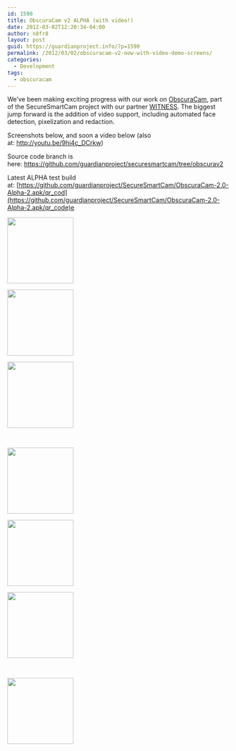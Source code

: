 ```yaml
---
id: 1590
title: ObscuraCam v2 ALPHA (with video!)
date: 2012-03-02T12:20:34-04:00
author: n8fr8
layout: post
guid: https://guardianproject.info/?p=1590
permalink: /2012/03/02/obscuracam-v2-now-with-video-demo-screens/
categories:
  - Development
tags:
  - obscuracam
---
```

We’ve been making exciting progress with our work on [ObscuraCam](https://guardianproject.info/apps/securecam/), part of the SecureSmartCam project with our partner [WITNESS](http://witness.org). The biggest jump forward is the addition of video support, including automated face detection, pixelization and redaction.

Screenshots below, and soon a video below (also at: <http://youtu.be/9hi4c_DCrkw>)

Source code branch is here: <https://github.com/guardianproject/securesmartcam/tree/obscurav2>

Latest ALPHA test build at: [https://github.com/guardianproject/SecureSmartCam/ObscuraCam-2.0-Alpha-2.apk/qr_cod](https://github.com/guardianproject/SecureSmartCam/ObscuraCam-2.0-Alpha-2.apk/qr_code)e  


<div id='gallery-5' class='gallery galleryid-1590 gallery-columns-3 gallery-size-thumbnail'>
  <dl class='gallery-item'>
    <dt class='gallery-icon landscape'>
      <a href='https://guardianproject.info/wp-content/uploads/2012/03/device-2012-03-02-120646.png'><img width="150" height="150" src="https://guardianproject.info/wp-content/uploads/2012/03/device-2012-03-02-120646-150x150.png" class="attachment-thumbnail size-thumbnail" alt="" /></a>
    </dt>
  </dl>
  
  <dl class='gallery-item'>
    <dt class='gallery-icon landscape'>
      <a href='https://guardianproject.info/wp-content/uploads/2012/03/device-2012-03-02-120717.png'><img width="150" height="150" src="https://guardianproject.info/wp-content/uploads/2012/03/device-2012-03-02-120717-150x150.png" class="attachment-thumbnail size-thumbnail" alt="" /></a>
    </dt>
  </dl>
  
  <dl class='gallery-item'>
    <dt class='gallery-icon landscape'>
      <a href='https://guardianproject.info/wp-content/uploads/2012/03/device-2012-03-02-120826.png'><img width="150" height="150" src="https://guardianproject.info/wp-content/uploads/2012/03/device-2012-03-02-120826-150x150.png" class="attachment-thumbnail size-thumbnail" alt="" /></a>
    </dt>
  </dl>
  
  <br style="clear: both" />
  
  <dl class='gallery-item'>
    <dt class='gallery-icon landscape'>
      <a href='https://guardianproject.info/wp-content/uploads/2012/03/device-2012-03-02-121031.png'><img width="150" height="150" src="https://guardianproject.info/wp-content/uploads/2012/03/device-2012-03-02-121031-150x150.png" class="attachment-thumbnail size-thumbnail" alt="" /></a>
    </dt>
  </dl>
  
  <dl class='gallery-item'>
    <dt class='gallery-icon landscape'>
      <a href='https://guardianproject.info/wp-content/uploads/2012/03/device-2012-03-02-121111.png'><img width="150" height="150" src="https://guardianproject.info/wp-content/uploads/2012/03/device-2012-03-02-121111-150x150.png" class="attachment-thumbnail size-thumbnail" alt="" /></a>
    </dt>
  </dl>
  
  <dl class='gallery-item'>
    <dt class='gallery-icon landscape'>
      <a href='https://guardianproject.info/wp-content/uploads/2012/03/device-2012-03-02-121126.png'><img width="150" height="150" src="https://guardianproject.info/wp-content/uploads/2012/03/device-2012-03-02-121126-150x150.png" class="attachment-thumbnail size-thumbnail" alt="" /></a>
    </dt>
  </dl>
  
  <br style="clear: both" />
  
  <dl class='gallery-item'>
    <dt class='gallery-icon landscape'>
      <a href='https://guardianproject.info/wp-content/uploads/2012/03/device-2012-03-02-121143.png'><img width="150" height="150" src="https://guardianproject.info/wp-content/uploads/2012/03/device-2012-03-02-121143-150x150.png" class="attachment-thumbnail size-thumbnail" alt="" /></a>
    </dt>
  </dl>
  
  <br style='clear: both' />
</div>
